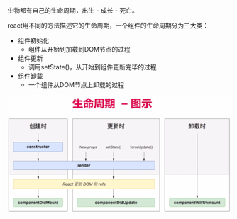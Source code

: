 生物都有自己的生命周期，出生 - 成长 - 死亡。

react用不同的方法描述它的生命周期，一个组件的生命周期分为三大类：

- 组件初始化
  - 组件从开始到加载到DOM节点的过程
- 组件更新
  - 调用setState()，从开始到组件更新完毕的过程
- 组件卸载
  - 一个组件从DOM节点上卸载的过程

![](img/生命周期.png)

